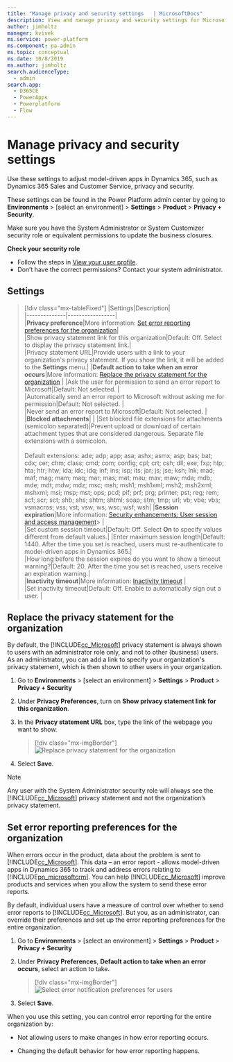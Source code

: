 ```yaml
---
title: "Manage privacy and security settings   | MicrosoftDocs"
description: View and manage privacy and security settings for Microsoft Dataverse.
author: jimholtz
manager: kvivek
ms.service: power-platform
ms.component: pa-admin
ms.topic: conceptual
ms.date: 10/8/2019
ms.author: jimholtz 
search.audienceType: 
  - admin
search.app:
  - D365CE
  - PowerApps
  - Powerplatform
  - Flow
---
```

# Manage privacy and security settings

Use these settings to adjust model-driven apps in Dynamics 365, such as Dynamics 365 Sales and Customer Service, privacy and security.

These settings can be found in the Power Platform admin center by going to **Environments** > [select an environment] > **Settings** > **Product** > **Privacy + Security**.

Make sure you have the System Administrator or System Customizer security role or equivalent permissions to update the business closures.

**Check your security role**

- Follow the steps in [View your user profile](https://docs.microsoft.com/powerapps/user/view-your-user-profile).
- Don’t have the correct permissions? Contact your system administrator.

## Settings

> [!div class="mx-tableFixed"]
> |Settings|Description|  
> |--------------|-----------------|  
> |**Privacy preference**|More information: [Set error reporting preferences for the organization](#set-error-reporting-preferences-for-the-organization)|  
> |Show privacy statement link for this organization|Default: Off. Select to display the privacy statement link.|  
> |Privacy statement URL|Provide users with a link to your organization's privacy statement. If you show the link, it will be added to the **Settings** menu.| 
> |**Default action to take when an error occurs**|More information: [Replace the privacy statement for the organization](#replace-the-privacy-statement-for-the-organization) |
> |Ask the user for permission to send an error report to Microsoft|Default: Not selected. |  
> |Automatically send an error report to Microsoft without asking me for permission|Default: Not selected.  |  
> |Never send an error report to Microsoft|Default: Not selected. |  
> |**Blocked attachments**| |
> |Set blocked file extensions for attachments (semicolon separated)|Prevent upload or download of certain attachment types that are considered dangerous. Separate file extensions with a semicolon.<br /><br />Default extensions: ade; adp; app; asa; ashx; asmx; asp; bas; bat; cdx; cer; chm; class; cmd; com; config; cpl; crt; csh; dll; exe; fxp; hlp; hta; htr; htw; ida; idc; idq; inf; ins; isp; its; jar; js; jse; ksh; lnk; mad; maf; mag; mam; maq; mar; mas; mat; mau; mav; maw; mda; mdb; mde; mdt; mdw; mdz; msc; msh; msh1; msh1xml; msh2; msh2xml; mshxml; msi; msp; mst; ops; pcd; pif; prf; prg; printer; pst; reg; rem; scf; scr; sct; shb; shs; shtm; shtml; soap; stm; tmp; url; vb; vbe; vbs; vsmacros; vss; vst; vsw; ws; wsc; wsf; wsh|
> |**Session expiration**|More information: [Security enhancements: User session and access management](user-session-management.md)> |  
> |Set custom session timeout|Default: Off. Select **On** to specify values different from default values.|
> |Enter maximum session length|Default: 1440. After the time you set is reached, users must re-authenticate to model-driven apps in Dynamics 365.|  
> |How long before the session expires do you want to show a timeout warning?|Default: 20. After the time you set is reached, users receive an expiration warning.|  
> |**Inactivity timeout**|More information: [Inactivity timeout](user-session-management.md#inactivity-timeout) |  
> |Set inactivity timeout|Default: Off. Enable to automatically sign out a user. |  

## Replace the privacy statement for the organization  
 By default, the [!INCLUDE[cc_Microsoft](../includes/cc-microsoft.md)] privacy statement is always shown to users with an administrator role only, and not to other (business) users. As an administrator, you can add a link to specify your organization's privacy statement, which is then shown to other users in your organization.  
  
1. Go to **Environments** > [select an environment] > **Settings** > **Product** > **Privacy + Security**
  
2. Under **Privacy Preferences**, turn on **Show privacy statement link for this organization**.
  
3. In the **Privacy statement URL** box, type the link of the webpage you want to show.  
  
   > [!div class="mx-imgBorder"] 
   > ![Replace privacy statement for the organization](media/privacy-preference-statement75.png "Replace privacy statement for the organization")
  
4. Select **Save**.  
  
> [!NOTE]
>  Any user with the System Administrator security role will always see the [!INCLUDE[cc_Microsoft](../includes/cc-microsoft.md)] privacy statement and not the organization’s privacy statement.


## Set error reporting preferences for the organization 
 When errors occur in the product, data about the problem is sent to [!INCLUDE[cc_Microsoft](../includes/cc-microsoft.md)]. This data – an error report - allows model-driven apps in Dynamics 365 to track and address errors relating to [!INCLUDE[pn_microsoftcrm](../includes/pn-microsoftcrm.md)]. You can help [!INCLUDE[cc_Microsoft](../includes/cc-microsoft.md)] improve products and services when you allow the system to send these error reports.  
  
 By default, individual users have a measure of control over whether to send error reports to [!INCLUDE[cc_Microsoft](../includes/cc-microsoft.md)]. But you, as an administrator, can override their preferences and set up the error reporting preferences for the entire organization.  
  
1. Go to **Environments** > [select an environment] > **Settings** > **Product** > **Privacy + Security**
  
2. Under **Privacy Preferences**, **Default action to take when an error occurs**, select an action to take. 
  
   > [!div class="mx-imgBorder"] 
   > ![Select error notification preferences for users](media/privacy-preference-error-notifications75.png "Select error notification preferences for users")
 
3. Select **Save**. 

When you use this setting, you can control error reporting for the entire organization by:  
  
-   Not allowing users to make changes in how error reporting occurs.  
  
-   Changing the default behavior for how error reporting happens.  
  
